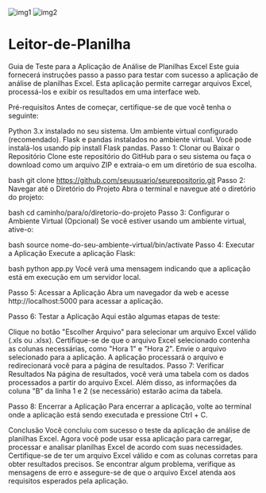 ![img1](https://github.com/ResoluteJax/Leitor-de-Planilha/assets/70527896/7a6ea613-1164-4e0d-b0fa-35453071eb0d)
![img2](https://github.com/ResoluteJax/Leitor-de-Planilha/assets/70527896/3bc269cc-e033-45f4-bcf9-09a1c897254a)

# Leitor-de-Planilha
Guia de Teste para a Aplicação de Análise de Planilhas Excel
Este guia fornecerá instruções passo a passo para testar com sucesso a aplicação de análise de planilhas Excel. Esta aplicação permite carregar arquivos Excel, processá-los e exibir os resultados em uma interface web.

Pré-requisitos
Antes de começar, certifique-se de que você tenha o seguinte:

Python 3.x instalado no seu sistema.
Um ambiente virtual configurado (recomendado).
Flask e pandas instalados no ambiente virtual. Você pode instalá-los usando pip install Flask pandas.
Passo 1: Clonar ou Baixar o Repositório
Clone este repositório do GitHub para o seu sistema ou faça o download como um arquivo ZIP e extraia-o em um diretório de sua escolha.

bash
git clone https://github.com/seuusuario/seurepositorio.git
Passo 2: Navegar até o Diretório do Projeto
Abra o terminal e navegue até o diretório do projeto:

bash
cd caminho/para/o/diretorio-do-projeto
Passo 3: Configurar o Ambiente Virtual (Opcional)
Se você estiver usando um ambiente virtual, ative-o:

bash
source nome-do-seu-ambiente-virtual/bin/activate
Passo 4: Executar a Aplicação
Execute a aplicação Flask:

bash
python app.py
Você verá uma mensagem indicando que a aplicação está em execução em um servidor local.

Passo 5: Acessar a Aplicação
Abra um navegador da web e acesse http://localhost:5000 para acessar a aplicação.

Passo 6: Testar a Aplicação
Aqui estão algumas etapas de teste:

Clique no botão "Escolher Arquivo" para selecionar um arquivo Excel válido (.xls ou .xlsx).
Certifique-se de que o arquivo Excel selecionado contenha as colunas necessárias, como "Hora 1" e "Hora 2".
Envie o arquivo selecionado para a aplicação.
A aplicação processará o arquivo e redirecionará você para a página de resultados.
Passo 7: Verificar Resultados
Na página de resultados, você verá uma tabela com os dados processados a partir do arquivo Excel. Além disso, as informações da coluna "B" da linha 1 e 2 (se necessário) estarão acima da tabela.

Passo 8: Encerrar a Aplicação
Para encerrar a aplicação, volte ao terminal onde a aplicação está sendo executada e pressione Ctrl + C.

Conclusão
Você concluiu com sucesso o teste da aplicação de análise de planilhas Excel. Agora você pode usar essa aplicação para carregar, processar e analisar planilhas Excel de acordo com suas necessidades. Certifique-se de ter um arquivo Excel válido e com as colunas corretas para obter resultados precisos. Se encontrar algum problema, verifique as mensagens de erro e assegure-se de que o arquivo Excel atenda aos requisitos esperados pela aplicação.
